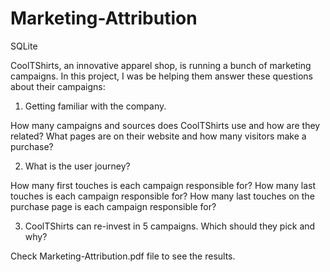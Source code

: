 # Marketing-Attribution
SQLite

CoolTShirts, an innovative apparel shop, is running a bunch of marketing campaigns. In this project, I was be helping them answer these questions about their campaigns:

1. Getting familiar with the company.

How many campaigns and sources does CoolTShirts use and how are they related? 
What pages are on their website and how many visitors make a purchase?

2. What is the user journey?

How many first touches is each campaign responsible for?
How many last touches is each campaign responsible for?
How many last touches on the purchase page is each campaign responsible for?

3. CoolTShirts can re-invest in 5 campaigns. Which should they pick and why?

Check Marketing-Attribution.pdf file to see the results.
